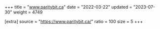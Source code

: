 +++
title = "www.paritybit.ca"
date = "2022-03-22"
updated = "2023-07-30"
weight = 4749

[extra]
source = "https://www.paritybit.ca/"
ratio = 100
size = 5
+++

